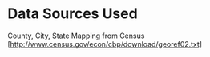 # Data Sources Used
County, City, State Mapping from Census
[http://www.census.gov/econ/cbp/download/georef02.txt]
